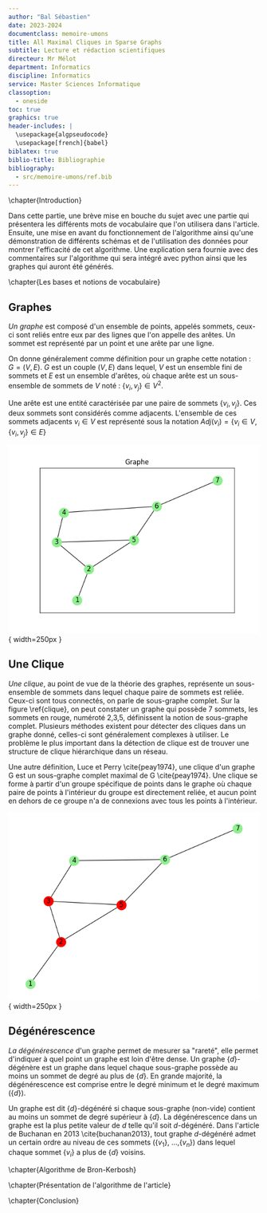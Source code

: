 ```yaml
---
author: "Bal Sébastien"
date: 2023-2024
documentclass: memoire-umons
title: All Maximal Cliques in Sparse Graphs
subtitle: Lecture et rédaction scientifiques
directeur: Mr Mélot
department: Informatics
discipline: Informatics
service: Master Sciences Informatique
classoption:
  - oneside
toc: true
graphics: true
header-includes: |
  \usepackage{algpseudocode}
  \usepackage[french]{babel}
biblatex: true
biblio-title: Bibliographie
bibliography:
  - src/memoire-umons/ref.bib
---
```


\chapter{Introduction}

Dans cette partie, une brève mise en bouche du sujet avec une partie qui présentera les différents mots de vocabulaire que l'on utilisera dans l'article. Ensuite, une mise en avant du fonctionnement de l'algorithme ainsi qu'une démonstration de différents schémas et de l'utilisation des données pour montrer l'efficacité de cet algorithme. Une explication sera fournie avec des commentaires sur l'algorithme qui sera intégré avec python ainsi que les graphes qui auront été générés.

\chapter{Les bases et notions de vocabulaire}

## Graphes
*Un graphe* est composé d'un ensemble de points, appelés sommets, ceux-ci sont reliés entre eux par des lignes que l'on appelle des arêtes. Un sommet est représenté par un point et une arête par une ligne.

On donne généralement comme définition pour un graphe cette notation : $G = (V,E)$.
$G$ est un couple $(V,E)$ dans lequel, $V$ est un ensemble fini de sommets et $E$ est un ensemble d'arêtes, où chaque arête est un sous-ensemble de sommets de $V$ noté : $\{v_{i}, v_{j}\} \in V^2$.

Une arête est une entité caractérisée par une paire de sommets $\{v_{i}, v_{j}\}$. Ces deux sommets sont considérés comme adjacents. L'ensemble de ces sommets adjacents ${v_{i}} \in V$ est représenté sous la notation $Adj(v_{i}) = \{v_{i} \in V, \{v_{i},v_{j}\} \in E\}$

![Représentation d'un graphe \label{graphe}](src/memoire-umons/images_graph/graphe_1.png){ width=250px }
 

## Une Clique

*Une clique*, au point de vue de la théorie des graphes, représente un sous-ensemble de sommets dans lequel chaque paire de sommets est reliée. Ceux-ci sont tous connectés, on parle de sous-graphe complet. Sur la figure \ref{clique}, on peut constater un graphe qui possède 7 sommets, les sommets en rouge, numéroté 2,3,5, définissent la notion de sous-graphe complet. Plusieurs méthodes existent pour détecter des cliques dans un graphe donné, celles-ci sont généralement complexes à utiliser. Le problème le plus important dans la détection de clique est de trouver une structure de clique hiérarchique dans un réseau. 

Une autre définition, Luce et Perry \cite{peay1974}, une clique d'un graphe G est un sous-graphe complet maximal de G \cite{peay1974}. Une clique se forme à partir d'un groupe spécifique de points dans le graphe où chaque paire de points à l'intérieur du groupe est directement reliée, et aucun point en dehors de ce groupe n'a de connexions avec tous les points à l'intérieur.

![Représentation d'une Clique \label{clique}](src/memoire-umons/images_graph/clique_1.png){ width=250px }

## Dégénérescence 

*La dégénérescence* d'un graphe permet de mesurer sa "rareté", elle permet d'indiquer à quel point un graphe est loin d'être dense. Un graphe $\{d\}$-dégénère est un graphe dans lequel chaque sous-graphe possède au moins un sommet de degré au plus de $\{d\}$. En grande majorité, la dégénérescence est comprise entre le degré minimum et le degré maximum ($\{d\}$).

Un graphe est dit $\{d\}$-dégénéré si chaque sous-graphe (non-vide) contient au moins un sommet de degré supérieur à $\{d\}$. La dégénérescence dans un graphe est la plus petite valeur de $d$ telle qu'il soit $d$-dégénéré. Dans l'article de Buchanan en 2013 \cite{buchanan2013}, tout graphe $d$-dégénéré admet un certain ordre au niveau de ces sommets ($\{v_{1}\}$, ...,$\{v_{n}\}$) dans lequel chaque sommet $\{v_{i}\}$ a plus de $\{d\}$ voisins.



\chapter{Algorithme de Bron-Kerbosh}

\chapter{Présentation de l'algorithme de l'article}

\chapter{Conclusion}
